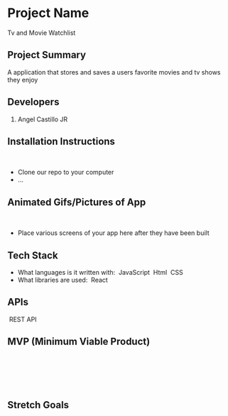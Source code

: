 # Project Name
Tv and Movie Watchlist
## Project Summary
A application that stores and saves a users favorite movies and tv shows they enjoy
## Developers
1. Angel Castillo JR
## Installation Instructions
​
- Clone our repo to your computer
​
- ...
​
​
## Animated Gifs/Pictures of App
​
- Place various screens of your app here after they have been built
​
## Tech Stack
- What languages is it written with: 
​ JavaScript
​ Html
​ CSS
- What libraries are used: 
​ React 
## APIs
​ REST API
## MVP (Minimum Viable Product)
​
-
​
​
## Stretch Goals

